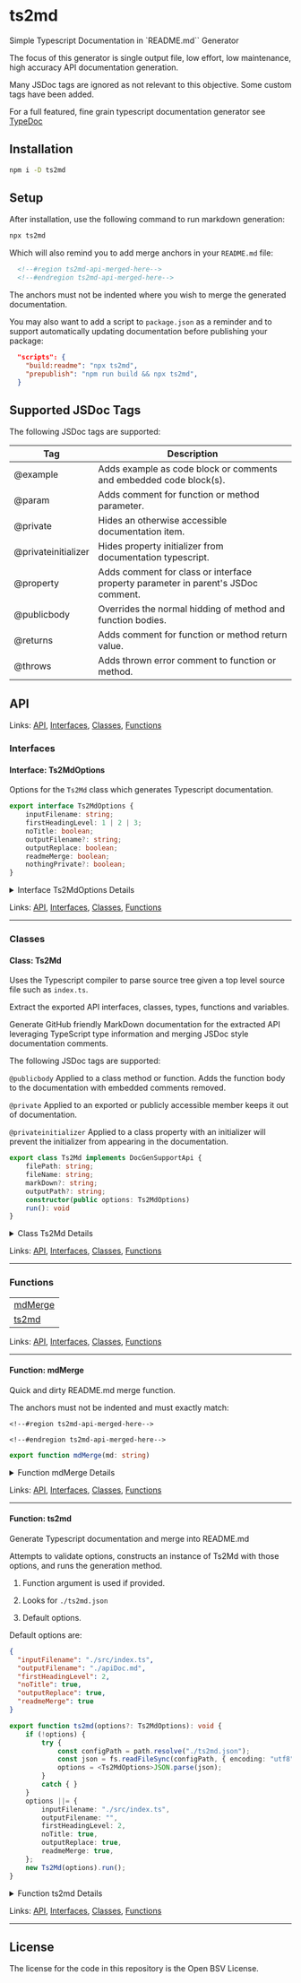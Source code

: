 # ts2md

Simple Typescript Documentation in `README.md`` Generator

The focus of this generator is single output file, low effort, low maintenance, high accuracy API documentation generation.

Many JSDoc tags are ignored as not relevant to this objective. Some custom tags have been added.

For a full featured, fine grain typescript documentation generator see [TypeDoc](https://typedoc.org/)

## Installation

```bash
npm i -D ts2md
```

## Setup

After installation, use the following command to run markdown generation:

```bash
npx ts2md
```

Which will also remind you to add merge anchors in your `README.md` file:

```md
  <!--#region ts2md-api-merged-here-->
  <!--#endregion ts2md-api-merged-here-->
```

The anchors must not be indented where you wish to merge the generated documentation.

You may also want to add a script to `package.json` as a reminder and to support
automatically updating documentation before publishing your package:

```json
  "scripts": {
    "build:readme": "npx ts2md",
    "prepublish": "npm run build && npx ts2md",
  }
```
## Supported JSDoc Tags

The following JSDoc tags are supported:

| Tag | Description |
|---|---|
| @example | Adds example as code block or comments and embedded code block(s). |
| @param | Adds comment for function or method parameter. |
| @private | Hides an otherwise accessible documentation item. |
| @privateinitializer | Hides property initializer from documentation typescript. |
| @property | Adds comment for class or interface property parameter in parent's JSDoc comment. |
| @publicbody | Overrides the normal hidding of method and function bodies. |
| @returns | Adds comment for function or method return value. |
| @throws | Adds thrown error comment to function or method. |

## API

<!--#region ts2md-api-merged-here-->
Links: [API](#api), [Interfaces](#interfaces), [Classes](#classes), [Functions](#functions)

### Interfaces

#### Interface: Ts2MdOptions

Options for the `Ts2Md` class which generates Typescript documentation.

```ts
export interface Ts2MdOptions {
    inputFilename: string;
    firstHeadingLevel: 1 | 2 | 3;
    noTitle: boolean;
    outputFilename?: string;
    outputReplace: boolean;
    readmeMerge: boolean;
    nothingPrivate?: boolean;
}
```

<details>

<summary>Interface Ts2MdOptions Details</summary>

##### Property firstHeadingLevel

The heading level for the first generated heading.

```ts
firstHeadingLevel: 1 | 2 | 3
```

##### Property inputFilename

Primary typescript source file, default is `./src/index.ts`

```ts
inputFilename: string
```

##### Property noTitle

Set to true if generated markdown will be merged into
a file that already includes a containing header.

```ts
noTitle: boolean
```

##### Property nothingPrivate

If true, overrides private typescript keywords and jsdoc tags.

CAUTION: This setting is inappropriate for published documentation ;-)

```ts
nothingPrivate?: boolean
```

##### Property outputFilename

If valid, a copy of the generated markdown documentation will be
saved to this file.

```ts
outputFilename?: string
```

##### Property outputReplace

Set to true to attempt to delete an existing output file before
writing new output.

```ts
outputReplace: boolean
```

##### Property readmeMerge

Set to true if the generated output should be merged into README.md

Currently README.md must exist at `./README.md`

and must contain the following merge start and merge end anchors:

   `<!--#region ts2md-api-merged-here-->`

   `<!--#endregion ts2md-api-merged-here-->`
   
The anchors must not be indented.

```ts
readmeMerge: boolean
```

</details>

Links: [API](#api), [Interfaces](#interfaces), [Classes](#classes), [Functions](#functions)

---
### Classes

#### Class: Ts2Md

Uses the Typescript compiler to parse source tree given a top level source file such as `index.ts`.

Extract the exported API interfaces, classes, types, functions and variables.

Generate GitHub friendly MarkDown documentation for the extracted API leveraging TypeScript type information
and merging JSDoc style documentation comments.

The following JSDoc tags are supported:

   `@publicbody` Applied to a class method or function. Adds the function body to the documentation with embedded comments removed.

   `@private` Applied to an exported or publicly accessible member keeps it out of documentation.

   `@privateinitializer` Applied to a class property with an initializer will prevent the initializer from appearing in the documentation.

```ts
export class Ts2Md implements DocGenSupportApi {
    filePath: string;
    fileName: string;
    markDown?: string;
    outputPath?: string;
    constructor(public options: Ts2MdOptions) 
    run(): void 
}
```

<details>

<summary>Class Ts2Md Details</summary>

##### Constructor

Construct a new instance configured for `run` method to be called next.

```ts
constructor(public options: Ts2MdOptions) 
```

Argument Details

+ **options**
  + Must be provided. inputFilename defaults to `./src/index.ts`

##### Property fileName

The top level input Typescript file's filename without path

```ts
fileName: string
```

##### Property filePath

The top level input Typescript file's filename with full path.

```ts
filePath: string
```

##### Property markDown

The generated documentation as markdown string

```ts
markDown?: string
```

##### Property outputPath

The file path to which `markDown` was written.

```ts
outputPath?: string
```

##### Method run

Generates the documentation markdown and write's it to output file
and/or merges it to README.md

```ts
run(): void 
```

</details>

Links: [API](#api), [Interfaces](#interfaces), [Classes](#classes), [Functions](#functions)

---
### Functions

| |
| --- |
| [mdMerge](#function-mdmerge) |
| [ts2md](#function-ts2md) |

Links: [API](#api), [Interfaces](#interfaces), [Classes](#classes), [Functions](#functions)

---

#### Function: mdMerge

Quick and dirty README.md merge function.

The anchors must not be indented and must exactly match:

   `<!--#region ts2md-api-merged-here-->`

   `<!--#endregion ts2md-api-merged-here-->`

```ts
export function mdMerge(md: string) 
```

<details>

<summary>Function mdMerge Details</summary>

Argument Details

+ **md**
  + The markdown to insert between the start and end anchors.

</details>

Links: [API](#api), [Interfaces](#interfaces), [Classes](#classes), [Functions](#functions)

---
#### Function: ts2md

Generate Typescript documentation and merge into README.md

Attempts to validate options, constructs an instance of Ts2Md with those options, and runs the generation method.

1. Function argument is used if provided.

2. Looks for `./ts2md.json`

3. Default options.

Default options are:

```json
{
  "inputFilename": "./src/index.ts",
  "outputFilename": "./apiDoc.md",
  "firstHeadingLevel": 2,
  "noTitle": true,
  "outputReplace": true,
  "readmeMerge": true
}
```

```ts
export function ts2md(options?: Ts2MdOptions): void {
    if (!options) {
        try {
            const configPath = path.resolve("./ts2md.json");
            const json = fs.readFileSync(configPath, { encoding: "utf8" });
            options = <Ts2MdOptions>JSON.parse(json);
        }
        catch { }
    }
    options ||= {
        inputFilename: "./src/index.ts",
        outputFilename: "",
        firstHeadingLevel: 2,
        noTitle: true,
        outputReplace: true,
        readmeMerge: true,
    };
    new Ts2Md(options).run();
}
```

<details>

<summary>Function ts2md Details</summary>

Argument Details

+ **options**
  + Optional options to control markdown generation.

</details>

Links: [API](#api), [Interfaces](#interfaces), [Classes](#classes), [Functions](#functions)

---

<!--#endregion ts2md-api-merged-here-->

## License

The license for the code in this repository is the Open BSV License.

